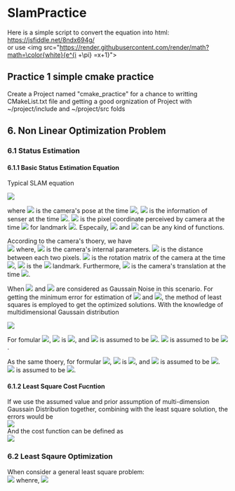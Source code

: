 # SlamPractice

Here is a simple script to convert the equation into html: https://jsfiddle.net/8ndx694g/    
or use \<img src="https://render.githubusercontent.com/render/math?math=\color{white}{e^{i +\pi} =x+1}"\>

## Practice 1 simple cmake practice
Create a Project named "cmake_practice" for a chance to writting CMakeList.txt file and getting a good orgnization of Project with ~/project/include and ~/project/src folds

## 6. Non Linear Optimization Problem
### 6.1 Status Estimation
#### 6.1.1 Basic Status Estimation Equation
Typical SLAM equation  

<img src="https://render.githubusercontent.com/render/math?math=\color{white}{\big\{ \begin{matrix} \mathbf{x}_{k} = \mathcal{F}(\mathbf{x}_{k-1}, \mathbf{u}_{k}) %2B \mathbf{w}_{k} \\ \mathbf{z}_{k,j} = \mathcal{H}(\mathbf{y}_{j},\mathbf{x}_{k}) %2B \mathbf{v}_{k,j}\end{matrix}}">    

where <img src="https://render.githubusercontent.com/render/math?math=\color{white}{\mathbf{x}_{k}}"> is the camera's pose at the time <img src="https://render.githubusercontent.com/render/math?math=\color{white}{k}">, <img src="https://render.githubusercontent.com/render/math?math=\color{white}{\mathbf{u}_{k}}"> is the information of senser at the time <img src="https://render.githubusercontent.com/render/math?math=\color{white}{k}">. <img src="https://render.githubusercontent.com/render/math?math=\color{white}{\mathbf{z}_{k,j}}"> is the pixel coordinate perceived by camera at the time <img src="https://render.githubusercontent.com/render/math?math=\color{white}{k}"> for landmark <img src="https://render.githubusercontent.com/render/math?math=\color{white}{\mathbf{y}_{j}}">. Especaily, <img src="https://render.githubusercontent.com/render/math?math=\color{white}{\mathcal{F}}"> and <img src="https://render.githubusercontent.com/render/math?math=\color{white}{\mathcal{H}}"> can be any kind of functions.

According to the camera's thoery, we have    
<img src="https://render.githubusercontent.com/render/math?math=\color{white}{s\mathbf{z}_{k,j}=\mathbf{K}(\mathbf{R}_{k}\mathbf{y}_{j}%2B\mathbf{t}_{k})}">
where, <img src="https://render.githubusercontent.com/render/math?math=\color{white}{\mathbf{K}}"> is the camera's internal parameters. <img src="https://render.githubusercontent.com/render/math?math=\color{white}{s}"> is the distance between each two pixels. <img src="https://render.githubusercontent.com/render/math?math=\color{white}{\mathbf{R}_{k}}"> is the rotation matrix of the camera at the time <img src="https://render.githubusercontent.com/render/math?math=\color{white}{k}">, <img src="https://render.githubusercontent.com/render/math?math=\color{white}{\mathbf{y}_{j}}"> is the <img src="https://render.githubusercontent.com/render/math?math=\color{white}{j_{th}}"> landmark. Furthermore, <img src="https://render.githubusercontent.com/render/math?math=\color{white}{\mathbf{t}_{k}}"> is the camera's translation at the time <img src="https://render.githubusercontent.com/render/math?math=\color{white}{k}">.

When <img src="https://render.githubusercontent.com/render/math?math=\color{white}{\mathbf{w}_{k}}"> and <img src="https://render.githubusercontent.com/render/math?math=\color{white}{\mathbf{v}_{k,j}}"> are considered as Gaussain Noise in this scenario. For getting the minimum error for estimation of <img src="https://render.githubusercontent.com/render/math?math=\color{white}{\hat{\mathbf{x}}_{k}}"> and <img src="https://render.githubusercontent.com/render/math?math=\color{white}{\hat{\mathbf{z}}_{j,k}}">, the method of least squares is employed to get the optimized solutions. With the knowledge of multidimensional Gaussain distribution    

<img src="https://render.githubusercontent.com/render/math?math=\color{white}{p(\cdot)=\frac{1}{(2\pi)^{N}det(\Sigma)}exp\big(-\frac{1}{2}(\mathbf{\cdot}-\mathbf{\mu})^{T}\Sigma^{-1}(\mathbf{\cdot}-\mathbf{\mu})\big)}">

For fomular <img src="https://render.githubusercontent.com/render/math?math=\color{white}{\mathbf{x}_{k} = f(\mathbf{x}_{k-1}, \mathbf{u}_{k}) %2B \mathbf{w}_{k}}">, <img src="https://render.githubusercontent.com/render/math?math=\color{white}{\cdot}"> is <img src="https://render.githubusercontent.com/render/math?math=\color{white}{\mathbf{w}_{k}}">, and <img src="https://render.githubusercontent.com/render/math?math=\color{white}{\mathbf{\mu}_{k}}"> is assumed to be <img src="https://render.githubusercontent.com/render/math?math=\color{white}{0}">. <img src="https://render.githubusercontent.com/render/math?math=\color{white}{\mathbf{\Sigma}_{k}}"> is assumed to be <img src="https://render.githubusercontent.com/render/math?math=\color{white}{\mathbf{O}_{k}}">.

As the same thoery, for formular <img src="https://render.githubusercontent.com/render/math?math=\color{white}{\mathbf{z}_{k,j} = h(\mathbf{y}_{j},\mathbf{x}_{k}) %2B \mathbf{v}_{k,j}}">, <img src="https://render.githubusercontent.com/render/math?math=\color{white}{\cdot}"> is <img src="https://render.githubusercontent.com/render/math?math=\color{white}{\mathbf{v}_{k,j}}">, and <img src="https://render.githubusercontent.com/render/math?math=\color{white}{\mathbf{\mu}_{k}}"> is assumed to be <img src="https://render.githubusercontent.com/render/math?math=\color{white}{0}">. <img src="https://render.githubusercontent.com/render/math?math=\color{white}{\mathbf{\Sigma}_{k}}"> is assumed to be <img src="https://render.githubusercontent.com/render/math?math=\color{white}{\mathbf{Q}_{k}}">.

#### 6.1.2 Least Square Cost Fucntion
If we use the assumed value and prior assumption of multi-dimension Gaussain Distribution together, combining with the least square solution, the errors would be    
<img src="https://render.githubusercontent.com/render/math?math=\color{white}{\begin{matrix} e_{u,k} = x_{k} -f(x_{k-1}, u_{k}) \\ e_{z,j,k} = z_{k,j} -h(x_{k}, y_{j})\end{matrix}}">    
And the cost function can be defined as    
<img src="https://render.githubusercontent.com/render/math?math=\color{white}{minJ(x,y)=\Sigma_{k}e^{T}_{k,u} O^{-1}_{k} e_{k,u} %2B \Sigma_{j}\Sigma_{k} e^{T}_{z, k, j} Q^{-1}_{k,j}e_{z,k,j}}">

### 6.2 Least Sqaure Optimization
When consider a general least square problem:  
<img src="https://render.githubusercontent.com/render/math?math=\color{white}{\min_{x}F(x) = \frac{1}{2}||f(x)||^{2}_{2}}">
whenre, <img src="https://render.githubusercontent.com/render/math?math=\color{white}{x\in \mathbb{R}^{n}}">













